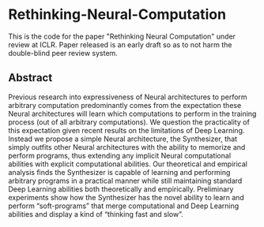 # Rethinking-Neural-Computation
This is the code for the paper "Rethinking Neural Computation" under review at ICLR. Paper released is an early draft so as to not harm the double-blind peer review system.

## Abstract

Previous research into expressiveness of Neural architectures to perform arbitrary computation predominantly comes from the expectation these Neural architectures will learn which computations to perform in the training process (out of all arbitrary computations). We question the practicality of this expectation given recent results on the limitations of Deep Learning. Instead we propose a simple Neural architecture, the Synthesizer, that simply outfits other Neural architectures with the ability to memorize and perform programs, thus extending any implicit Neural computational abilities with explicit computational abilities. Our theoretical and empirical analysis finds the Synthesizer is capable of learning and performing arbitrary programs in a practical manner while still maintaining standard Deep Learning abilities both theoretically and empirically. Preliminary experiments show how the Synthesizer has the novel ability to learn and perform “soft-programs” that merge computational and Deep Learning abilities and display a kind of “thinking fast and slow”.
